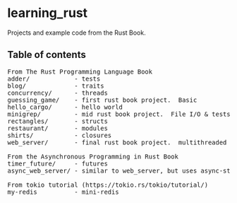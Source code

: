 # learning_rust
Projects and example code from the Rust Book.

## Table of contents
<pre>
From The Rust Programming Language Book
adder/            - tests
blog/             - traits
concurrency/      - threads
guessing_game/    - first rust book project.  Basic 
hello_cargo/      - hello world
minigrep/         - mid rust book project.  File I/O & tests
rectangles/       - structs
restaurant/       - modules
shirts/           - closures
web_server/       - final rust book project.  multithreaded web server

From the Asynchronous Programming in Rust Book
timer_future/     - futures
async_web_server/ - similar to web_server, but uses async-std crate instead of threads

From tokio tutorial (https://tokio.rs/tokio/tutorial/)
my-redis          - mini-redis
</pre>
